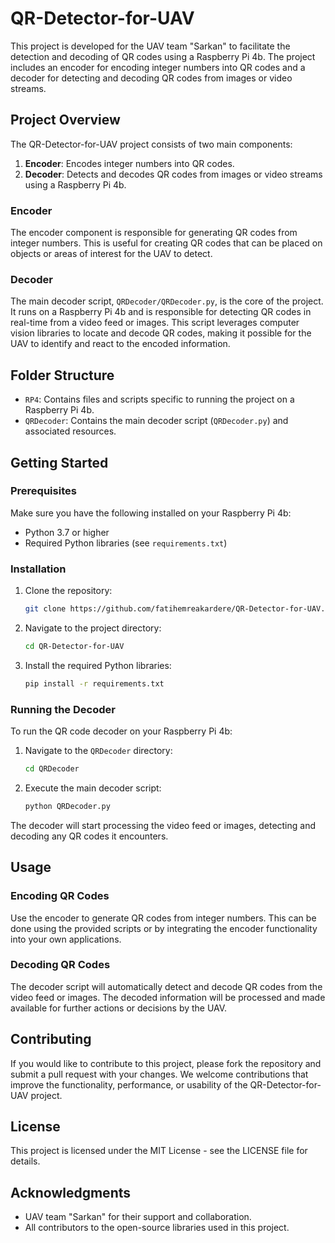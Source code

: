 
# QR-Detector-for-UAV

This project is developed for the UAV team "Sarkan" to facilitate the detection and decoding of QR codes using a Raspberry Pi 4b. The project includes an encoder for encoding integer numbers into QR codes and a decoder for detecting and decoding QR codes from images or video streams.

## Project Overview

The QR-Detector-for-UAV project consists of two main components:

1. **Encoder**: Encodes integer numbers into QR codes.
2. **Decoder**: Detects and decodes QR codes from images or video streams using a Raspberry Pi 4b.

### Encoder

The encoder component is responsible for generating QR codes from integer numbers. This is useful for creating QR codes that can be placed on objects or areas of interest for the UAV to detect.

### Decoder

The main decoder script, `QRDecoder/QRDecoder.py`, is the core of the project. It runs on a Raspberry Pi 4b and is responsible for detecting QR codes in real-time from a video feed or images. This script leverages computer vision libraries to locate and decode QR codes, making it possible for the UAV to identify and react to the encoded information.

## Folder Structure

- `RP4`: Contains files and scripts specific to running the project on a Raspberry Pi 4b.
- `QRDecoder`: Contains the main decoder script (`QRDecoder.py`) and associated resources.

## Getting Started

### Prerequisites

Make sure you have the following installed on your Raspberry Pi 4b:

- Python 3.7 or higher
- Required Python libraries (see `requirements.txt`)

### Installation

1. Clone the repository:

    ```bash
    git clone https://github.com/fatihemreakardere/QR-Detector-for-UAV.git
    ```

2. Navigate to the project directory:

    ```bash
    cd QR-Detector-for-UAV
    ```

3. Install the required Python libraries:

    ```bash
    pip install -r requirements.txt
    ```

### Running the Decoder

To run the QR code decoder on your Raspberry Pi 4b:

1. Navigate to the `QRDecoder` directory:

    ```bash
    cd QRDecoder
    ```

2. Execute the main decoder script:

    ```bash
    python QRDecoder.py
    ```

The decoder will start processing the video feed or images, detecting and decoding any QR codes it encounters.

## Usage

### Encoding QR Codes

Use the encoder to generate QR codes from integer numbers. This can be done using the provided scripts or by integrating the encoder functionality into your own applications.

### Decoding QR Codes

The decoder script will automatically detect and decode QR codes from the video feed or images. The decoded information will be processed and made available for further actions or decisions by the UAV.

## Contributing

If you would like to contribute to this project, please fork the repository and submit a pull request with your changes. We welcome contributions that improve the functionality, performance, or usability of the QR-Detector-for-UAV project.

## License

This project is licensed under the MIT License - see the LICENSE file for details.

## Acknowledgments

- UAV team "Sarkan" for their support and collaboration.
- All contributors to the open-source libraries used in this project.
